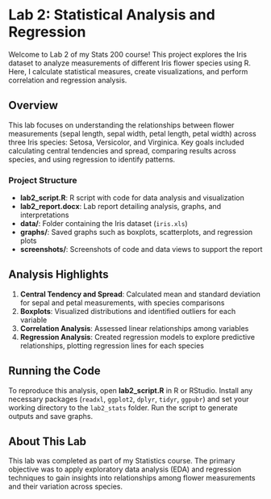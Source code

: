 # Lab 2: Statistical Analysis and Regression

Welcome to Lab 2 of my Stats 200 course! This project explores the Iris dataset to analyze measurements of different Iris flower species using R. Here, I calculate statistical measures, create visualizations, and perform correlation and regression analysis.

## Overview

This lab focuses on understanding the relationships between flower measurements (sepal length, sepal width, petal length, petal width) across three Iris species: Setosa, Versicolor, and Virginica. Key goals included calculating central tendencies and spread, comparing results across species, and using regression to identify patterns.

### Project Structure

- **lab2_script.R**: R script with code for data analysis and visualization
- **lab2_report.docx**: Lab report detailing analysis, graphs, and interpretations
- **data/**: Folder containing the Iris dataset (`iris.xls`)
- **graphs/**: Saved graphs such as boxplots, scatterplots, and regression plots
- **screenshots/**: Screenshots of code and data views to support the report

## Analysis Highlights

1. **Central Tendency and Spread**: Calculated mean and standard deviation for sepal and petal measurements, with species comparisons
2. **Boxplots**: Visualized distributions and identified outliers for each variable
3. **Correlation Analysis**: Assessed linear relationships among variables
4. **Regression Analysis**: Created regression models to explore predictive relationships, plotting regression lines for each species

## Running the Code

To reproduce this analysis, open **lab2_script.R** in R or RStudio. Install any necessary packages (`readxl`, `ggplot2`, `dplyr`, `tidyr`, `ggpubr`) and set your working directory to the `lab2_stats` folder. Run the script to generate outputs and save graphs.

## About This Lab

This lab was completed as part of my Statistics course. The primary objective was to apply exploratory data analysis (EDA) and regression techniques to gain insights into relationships among flower measurements and their variation across species.


